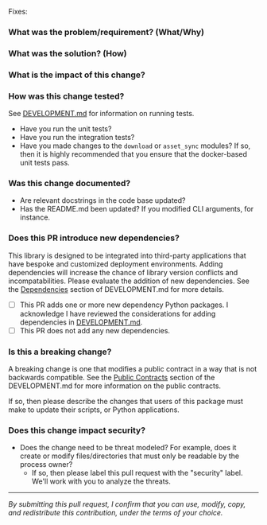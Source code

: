 Fixes: *<insert link to GitHub issue here>*

### What was the problem/requirement? (What/Why)

### What was the solution? (How)

### What is the impact of this change?

### How was this change tested?

See [DEVELOPMENT.md](https://github.com/aws-deadline/deadline-cloud/blob/mainline/DEVELOPMENT.md#testing) for information on running tests.

- Have you run the unit tests?
- Have you run the integration tests?
- Have you made changes to the `download` or `asset_sync` modules? If so, then it is highly recommended
  that you ensure that the docker-based unit tests pass.

### Was this change documented?

- Are relevant docstrings in the code base updated?
- Has the README.md been updated? If you modified CLI arguments, for instance.

### Does this PR introduce new dependencies?

This library is designed to be integrated into third-party applications that have bespoke and customized deployment environments. Adding dependencies will increase the chance of library version conflicts and incompatabilities. Please evaluate the addition of new dependencies. See the [Dependencies](https://github.com/aws-deadline/deadline-cloud/blob/mainline/DEVELOPMENT.md#dependencies) section of DEVELOPMENT.md for more details.

*   [ ] This PR adds one or more new dependency Python packages. I acknowledge I have reviewed the considerations for adding dependencies in [DEVELOPMENT.md](https://github.com/aws-deadline/deadline-cloud/blob/mainline/DEVELOPMENT.md#dependencies).
*   [ ] This PR does not add any new dependencies.

### Is this a breaking change?

A breaking change is one that modifies a public contract in a way that is not backwards compatible. See the 
[Public Contracts](https://github.com/aws-deadline/deadline-cloud/blob/mainline/DEVELOPMENT.md#public-contracts) section
of the DEVELOPMENT.md for more information on the public contracts.

If so, then please describe the changes that users of this package must make to update their scripts, or Python applications.

### Does this change impact security?

- Does the change need to be threat modeled? For example, does it create or modify files/directories that must only be readable by the process owner?
    - If so, then please label this pull request with the "security" label. We'll work with you to analyze the threats.

----

*By submitting this pull request, I confirm that you can use, modify, copy, and redistribute this contribution, under the terms of your choice.*
